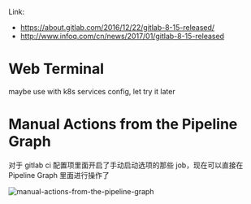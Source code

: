 Link:

 - https://about.gitlab.com/2016/12/22/gitlab-8-15-released/
 - http://www.infoq.com/cn/news/2017/01/gitlab-8-15-released

# Web Terminal
maybe use with k8s services config, let try it later

# Manual Actions from the Pipeline Graph

对于 gitlab ci 配置项里面开启了手动启动选项的那些 job，现在可以直接在 Pipeline Graph 里面进行操作了

![manual-actions-from-the-pipeline-graph](http://om4h4iqhe.bkt.clouddn.com/manual-actions-from-the-pipeline-graph-1.png)